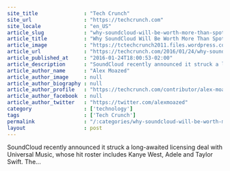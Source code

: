 ```yaml
---
site_title               : "Tech Crunch"
site_url                 : "https://techcrunch.com"
site_locale              : "en_US"
article_slug             : "why-soundcloud-will-be-worth-more-than-spotify"
article_title            : "Why SoundCloud Will Be Worth More Than Spotify"
article_image            : "https://tctechcrunch2011.files.wordpress.com/2015/06/soundcloud-money.jpg?w=764&h=400&crop=1"
article_url              : "https://techcrunch.com/2016/01/24/why-soundcloud-will-be-worth-more-than-spotify/"
article_published_at     : "2016-01-24T18:00:53-02:00"
article_description      : "SoundCloud recently announced it struck a long-awaited licensing deal with Universal Music, whose hit roster includes Kanye West, Adele and Taylor Swift. The..."
article_author_name      : "Alex Moazed"
article_author_image     : null
article_author_biography : null
article_author_profile   : "https://techcrunch.com/contributor/alex-moazed/"
article_author_facebook  : null
article_author_twitter   : "https://twitter.com/alexmoazed"
category                 : ['technology']
tags                     : ['Tech Crunch']
permalink                : "/:categories/why-soundcloud-will-be-worth-more-than-spotify/"
layout                   : post
---
```


SoundCloud recently announced it struck a long-awaited licensing deal with Universal Music, whose hit roster includes Kanye West, Adele and Taylor Swift. The...
